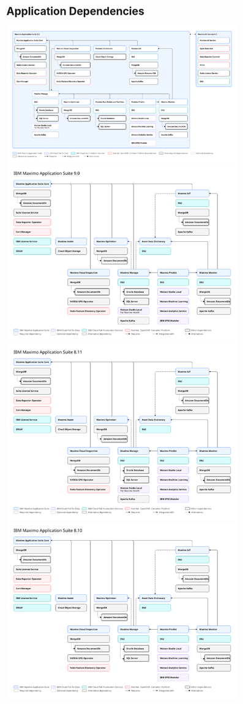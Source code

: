 Application Dependencies
===============================================================================

<div>
  <cds-accordion>
    <cds-accordion-item title="Maximo Application Suite 9.1" open>
      <img src="../../img/mas-91-dependencies.png" style="max-width: 120%">
    </cds-accordion-item>
    <cds-accordion-item title="Maximo Application Suite 9.0">
      <img src="../../img/mas-90-dependencies.svg" style="max-width: 120%">
    </cds-accordion-item>
    <cds-accordion-item title="Maximo Application Suite 8.11">
      <img src="../../img/mas-811-dependencies.svg" style="max-width: 120%">
    </cds-accordion-item>
    <cds-accordion-item title="Maximo Application Suite 8.10">
      <img src="../../img/mas-810-dependencies.svg" style="max-width: 120%">
    </cds-accordion-item>
  </cds-accordion>
</div>
